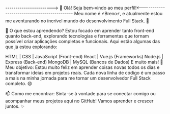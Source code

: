-----------------------> 👋 Olá! Seja bem-vindo ao meu perfil!<--------------------------------------------
Meu nome é ⚡Breno⚡, e atualmente estou me aventurando no incrível mundo do desenvolvimento Full Stack. 🚀

🌱 O que estou aprendendo?
Estou focado em aprender tanto front-end quanto back-end, explorando tecnologias e ferramentas que tornam possível criar aplicações completas e funcionais. Aqui estão algumas das que já estou explorando:

HTML | CSS | JavaScript (Front-end)
React | Vue.js (Frameworks)
Node.js | Express (Back-end)
MongoDB | MySQL (Bancos de Dados)
E muito mais!
🎯 Meu objetivo:
Estou muito feliz em aprender coisas novas todos os dias e transformar ideias em projetos reais. Cada nova linha de código é um passo a mais na minha jornada para me tornar um desenvolvedor Full Stack completo. 😄

📫 Como me encontrar:
Sinta-se à vontade para se conectar comigo ou acompanhar meus projetos aqui no GitHub! Vamos aprender e crescer juntos. ✨

